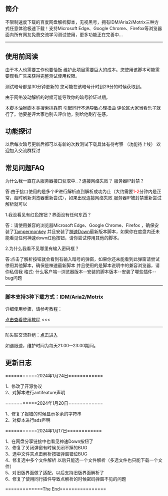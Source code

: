 <h2>简介</h2>
<p>
不限制速度下载的百度网盘解析脚本，无视黑号，拥有IDM/Aria2/Motrix三种方式任意体验极速下载！支持Microsoft Edge、Google Chrome、Firefox等浏览器 面向所有网友免费交流学习测试使用，更多功能正在完善中...</p>

<hr>


<h2>使用前阅读</h2>

<p>由于本人也需要工作也要恰饭 维护此项目需要巨大的成本。您使用该脚本可能需要观看广告来获得完整测试使用权限。</p>

<p>测试暗号都是30分钟更新的 您可能在该暗号计时到29分的时候获取到。</p>

<p>由于网络波动解析的时候可能导致你的暗号验证过期。</p>

<p >本脚本油猴脚本类搜索排靠前 引起同行不满导致心理扭曲 评论区大家当看乐子就行了。他要差评大家也别去评价他，别给他刷存在感。</p>

<h2>功能探讨</h2>

<p>以后每次暗号更新后都可以有新的次数测试下载具体有待考察 （功能待上线） 欢迎加入交流群探讨</p>

<h2>常见问题FAQ</h2>

<p>为什么我一直在从服务器接口获取中..？连接网络失败？ 服务器IP封禁？</p>
<p>答:由于接口使用的是多个IP进行解析直到解析成功为止（大约需要<span style="color:red">1-2</span>分钟内是正常，超时刷新浏览器重新尝试），如果出现连接网络失败 服务器IP被封禁重新尝试解析就可以</p>

<p>1.我没看见有红色按钮？界面没有任何东西？ </p>

<p>答：请使用兼容的浏览器Microsoft Edge、Google Chrome、Firefox ，确保安装了<a href="https://chrome.google.com/webstore/detail/tampermonkey/dhdgffkkebhmkfjojejmpbldmpobfkfo">Tampermonkey</a> 并且安装了<a href="https://greasyfork.org/zh-CN/scripts/480255-神速down">神速Down</a>最新版本脚本，如果你在度盘内还未能看见任何神速down红色按钮，请你尝试停用其他的脚本。</p>

<p>2.为什么我看不见哪里有输入密码框？</p>
<p>答:点击了解析按钮就会看到有输入暗号的弹窗，如果你还未能看到此弹窗请尝试停用其他脚本，确保是神速最新脚本 并且使用的是脚本说明中的兼容浏览器，请你私信我 
格式: 什么客户端--浏览器版本--安装的脚本版本--安装了哪些插件--bug问题</p>

<hr>

<h3>脚本支持3种下载方式：IDM/Aria2/Motrix</h3>

详细使用步骤，请参考教程： 

<a href="http://sswpdd.xyz/doc/doc.html" rel="nofollow">点击查看使用教程</a> &lt;&lt;&lt;<br></p>

<hr>

<p>防失联交流群组：<a href="https://t.me/ssdown" rel="nofollow">点击进入</a></p>


<p>如遇限速，维护时间为每天21:00--23:00期间。</p>

<h2>更新日志</h2>

===========2024年1月24日============

1、修改了开源协议<br>
2、对脚本进行antifeature声明


===========2024年1月20日============

1、修复了报错的时候显示多余的字符串<br>
2、对脚本进行ads声明


===========2024年1月17日============

1、在网盘分享链接中也看见神速Down按钮了<br>
2、修复了关闭弹窗有时候关闭不掉的BUG<br>
3、选中文件夹点击解析按钮弹窗错位BUG<br>
4、修复选中多个文件解析 以后只能选一个文件解析（多选文件也只能下载一个文件）<br>
5、对旧版界面做了适配，以后支持旧版界面解析了<br>
6、修复了使用同行插件导致点解析的时候密码弹窗不见的问题<br>

=============The End================
